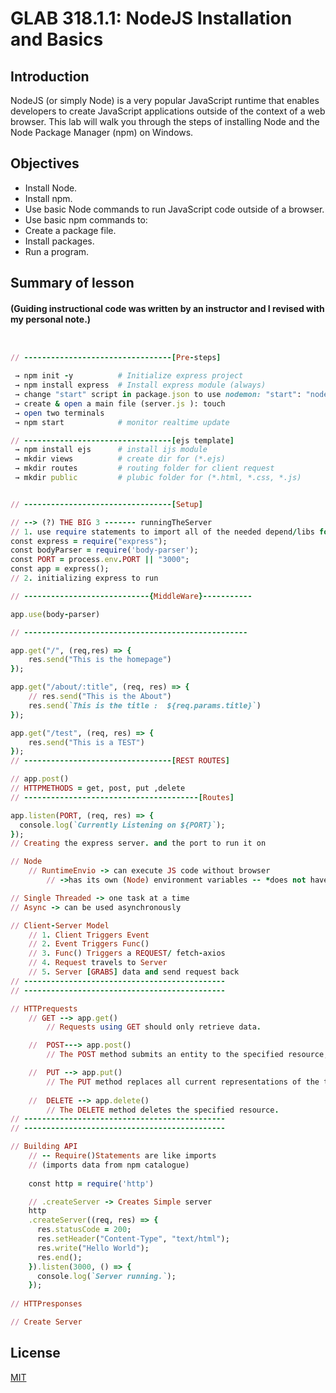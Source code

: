 
# GLAB 318.1.1: NodeJS Installation and Basics




## Introduction

NodeJS (or simply Node) is a very popular JavaScript runtime that enables developers to create JavaScript applications outside of the context of a web browser. This lab will walk you through the steps of installing Node and the Node Package Manager (npm) on Windows.

## Objectives

- Install Node.
- Install npm.
- Use basic Node commands to run JavaScript code outside of a browser.
- Use basic npm commands to:
- Create a package file.
- Install packages.
- Run a program.
  
## Summary of lesson
#### (Guiding instructional code was written by an instructor and I revised with my personal note.) 

```rb


// ---------------------------------[Pre-steps]

 → npm init -y          # Initialize express project
 → npm install express  # Install express module (always) 
 → change "start" script in package.json to use nodemon: "start": "nodemon whateverFile.js"
 → create & open a main file (server.js ): touch 
 → open two terminals
 → npm start            # monitor realtime update 

// ---------------------------------[ejs template]
 → npm install ejs      # install ijs module
 → mkdir views          # create dir for (*.ejs)
 → mkdir routes         # routing folder for client request
 → mkdir public         # plubic folder for (*.html, *.css, *.js)


// ---------------------------------[Setup]

// --> (?) THE BIG 3 ------- runningTheServer
// 1. use require statements to import all of the needed depend/libs for the app.
const express = require("express");
const bodyParser = require('body-parser');
const PORT = process.env.PORT || "3000";
const app = express();
// 2. initializing express to run

// ----------------------------{MiddleWare}-----------

app.use(body-parser)

// --------------------------------------------------

app.get("/", (req,res) => {
    res.send("This is the homepage")
});

app.get("/about/:title", (req, res) => {
    // res.send("This is the About")   
    res.send(`This is the title :  ${req.params.title}`)
});

app.get("/test", (req, res) => {
    res.send("This is a TEST")
});
// ---------------------------------[REST ROUTES]

// app.post()
// HTTPMETHODS = get, post, put ,delete
// ---------------------------------------[Routes]

app.listen(PORT, (req, res) => {
  console.log(`Currently Listening on ${PORT}`);
});
// Creating the express server. and the port to run it on
```

```rb
// Node 
    // RuntimeEnvio -> can execute JS code without browser
        // ->has its own (Node) environment variables -- *does not have DOM and BOM 

// Single Threaded -> one task at a time
// Async -> can be used asynchronously

// Client-Server Model 
    // 1. Client Triggers Event
    // 2. Event Triggers Func()
    // 3. Func() Triggers a REQUEST/ fetch-axios
    // 4. Request travels to Server
    // 5. Server [GRABS] data and send request back
// ---------------------------------------------
// ---------------------------------------------

// HTTPrequests
    // GET --> app.get()
        // Requests using GET should only retrieve data.

    //  POST---> app.post()
        // The POST method submits an entity to the specified resource, often causing a change in state or side effects on the server.

    //  PUT --> app.put()
        // The PUT method replaces all current representations of the target resource with the request payload.
    
    //  DELETE --> app.delete()
        // The DELETE method deletes the specified resource.
// ---------------------------------------------
// ---------------------------------------------

// Building API
    // -- Require()Statements are like imports
    // (imports data from npm catalogue)
   
    const http = require('http')

    // .createServer -> Creates Simple server
    http
    .createServer((req, res) => {
      res.statusCode = 200;
      res.setHeader("Content-Type", "text/html");
      res.write("Hello World");
      res.end();
    }).listen(3000, () => {
      console.log(`Server running.`);
    });
    
// HTTPresponses

// Create Server
```

## License

[MIT](https://choosealicense.com/licenses/mit/)
